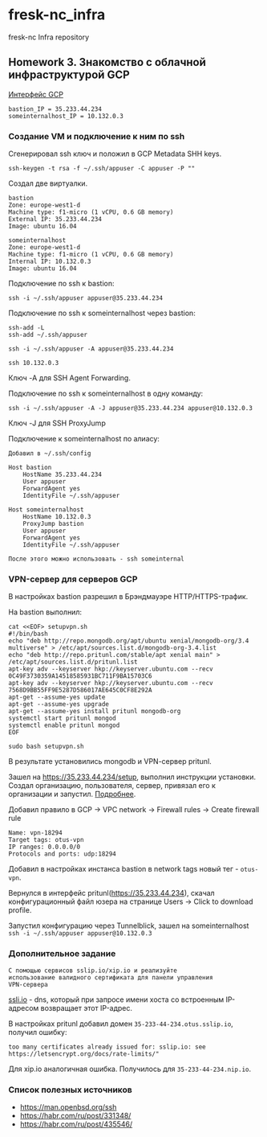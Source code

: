 # fresk-nc_infra
fresk-nc Infra repository

## Homework 3. Знакомство с облачной инфраструктурой GCP

[Интерфейс GCP](https://console.cloud.google.com)

```
bastion_IP = 35.233.44.234
someinternalhost_IP = 10.132.0.3
```

### Создание VM и подключение к ним по ssh

Сгенерировал ssh ключ и положил в GCP Metadata SHH keys.
```
ssh-keygen -t rsa -f ~/.ssh/appuser -C appuser -P ""
```

Создал две виртуалки.
```
bastion
Zone: europe-west1-d
Machine type: f1-micro (1 vCPU, 0.6 GB memory)
External IP: 35.233.44.234
Image: ubuntu 16.04

someinternalhost
Zone: europe-west1-d
Machine type: f1-micro (1 vCPU, 0.6 GB memory)
Internal IP: 10.132.0.3
Image: ubuntu 16.04
```

Подключение по ssh к bastion:
```
ssh -i ~/.ssh/appuser appuser@35.233.44.234
```

Подключение по ssh к someinternalhost через bastion:
```
ssh-add -L
ssh-add ~/.ssh/appuser

ssh -i ~/.ssh/appuser -A appuser@35.233.44.234

ssh 10.132.0.3
```
Ключ -A для SSH Agent Forwarding.

Подключение по ssh к someinternalhost в одну команду:
```
ssh -i ~/.ssh/appuser -A -J appuser@35.233.44.234 appuser@10.132.0.3
```
Ключ -J для SSH ProxyJump

Подключение к someinternalhost по алиасу:
```
Добавил в ~/.ssh/config

Host bastion
    HostName 35.233.44.234
    User appuser
    ForwardAgent yes
    IdentityFile ~/.ssh/appuser

Host someinternalhost
    HostName 10.132.0.3
    ProxyJump bastion
    User appuser
    ForwardAgent yes
    IdentityFile ~/.ssh/appuser

После этого можно использовать - ssh someinternal
```

### VPN-сервер для серверов GCP

В настройках bastion разрешил в Брэндмауэре HTTP/HTTPS-трафик.

На bastion выполнил:
```
cat <<EOF> setupvpn.sh
#!/bin/bash
echo "deb http://repo.mongodb.org/apt/ubuntu xenial/mongodb-org/3.4 multiverse" > /etc/apt/sources.list.d/mongodb-org-3.4.list
echo "deb http://repo.pritunl.com/stable/apt xenial main" > /etc/apt/sources.list.d/pritunl.list
apt-key adv --keyserver hkp://keyserver.ubuntu.com --recv 0C49F3730359A14518585931BC711F9BA15703C6
apt-key adv --keyserver hkp://keyserver.ubuntu.com --recv 7568D9BB55FF9E5287D586017AE645C0CF8E292A
apt-get --assume-yes update
apt-get --assume-yes upgrade
apt-get --assume-yes install pritunl mongodb-org
systemctl start pritunl mongod
systemctl enable pritunl mongod
EOF

sudo bash setupvpn.sh
```

В результате установились mongodb и VPN-cервер pritunl.

Зашел на https://35.233.44.234/setup, выполнил инструкции установки.
Создал организацию, пользователя, сервер, привязал его к организации и запустил.
[Подробнее](https://docs.pritunl.com/docs/connecting).

Добавил правило в GCP -> VPC network -> Firewall rules -> Create firewall rule
```
Name: vpn-18294
Target tags: otus-vpn
IP ranges: 0.0.0.0/0
Protocols and ports: udp:18294
```

Добавил в настройках инстанса bastion в network tags новый тег - `otus-vpn`.

Вернулся в интерфейс pritunl(https://35.233.44.234), скачал конфигурационный файл юзера
на странице Users -> Click to download profile.

Запустил конфигурацию через Tunnelblick, зашел на someinternalhost
`ssh -i ~/.ssh/appuser appuser@10.132.0.3`

### Дополнительное задание

```
С помощью сервисов sslip.io/xip.io и реализуйте
использование валидного сертификата для панели управления
VPN-сервера
```

[ssli.io](https://sslip.io) - dns, который при запросе имени хоста со встроенным IP-адресом возвращает этот IP-адрес.

В настройках pritunl добавил домен `35-233-44-234.otus.sslip.io`, получил ошибку:
```
too many certificates already issued for: sslip.io: see https://letsencrypt.org/docs/rate-limits/"
```
Для xip.io аналогичная ошибка. Получилось для `35-233-44-234.nip.io`.

### Список полезных источников
* https://man.openbsd.org/ssh
* https://habr.com/ru/post/331348/
* https://habr.com/ru/post/435546/
